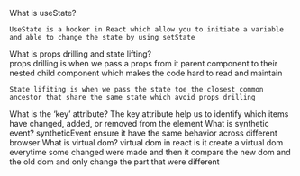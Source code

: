 What is useState?

    UseState is a hooker in React which allow you to initiate a variable and able to change the state by using setState
What is props drilling and state lifting?\
    props drilling is when we pass a props from it parent component to their nested child component which makes the code hard to read and maintain

    State lifiting is when we pass the state toe the closest common ancestor that share the same state which avoid props drilling
What is the ‘key’ attribute?
    The key attribute  help us to identify which items have changed, added, or removed from the element
What is synthetic event?
   syntheticEvent ensure it have the same behavior across different browser 
What is virtual dom?
    virtual dom in react is it create a virtual dom everytime some changed were made
    and then it compare the new dom and the old dom and only change the part that were different 